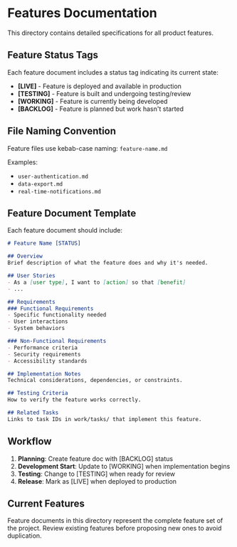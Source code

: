 # Features Documentation

This directory contains detailed specifications for all product features.

## Feature Status Tags

Each feature document includes a status tag indicating its current state:

- **[LIVE]** - Feature is deployed and available in production
- **[TESTING]** - Feature is built and undergoing testing/review
- **[WORKING]** - Feature is currently being developed
- **[BACKLOG]** - Feature is planned but work hasn't started

## File Naming Convention

Feature files use kebab-case naming: `feature-name.md`

Examples:
- `user-authentication.md`
- `data-export.md`
- `real-time-notifications.md`

## Feature Document Template

Each feature document should include:

```markdown
# Feature Name [STATUS]

## Overview
Brief description of what the feature does and why it's needed.

## User Stories
- As a [user type], I want to [action] so that [benefit]
- ...

## Requirements
### Functional Requirements
- Specific functionality needed
- User interactions
- System behaviors

### Non-Functional Requirements
- Performance criteria
- Security requirements
- Accessibility standards

## Implementation Notes
Technical considerations, dependencies, or constraints.

## Testing Criteria
How to verify the feature works correctly.

## Related Tasks
Links to task IDs in work/tasks/ that implement this feature.
```

## Workflow

1. **Planning**: Create feature doc with [BACKLOG] status
2. **Development Start**: Update to [WORKING] when implementation begins
3. **Testing**: Change to [TESTING] when ready for review
4. **Release**: Mark as [LIVE] when deployed to production

## Current Features

Feature documents in this directory represent the complete feature set of the project. Review existing features before proposing new ones to avoid duplication.